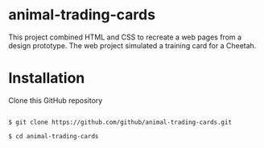 # animal-trading-cards

This project combined HTML and CSS to recreate a web pages from a design prototype. The web project simulated a training card for a Cheetah.

# Installation

Clone this GitHub repository
```

$ git clone https://github.com/github/animal-trading-cards.git

$ cd animal-trading-cards
```
